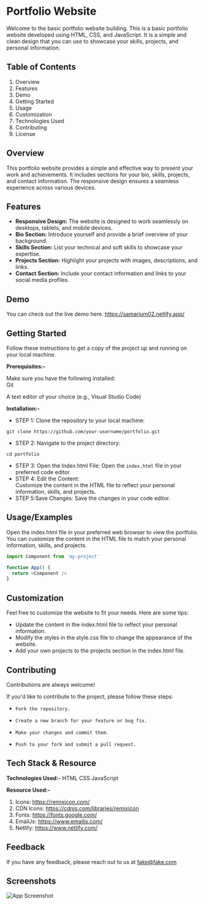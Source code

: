 
# Portfolio Website

Welcome to the basic portfolio website building. This is a basic portfolio website developed using HTML, CSS, and JavaScript. It is a simple and clean design that you can use to showcase your skills, projects, and personal information.

## Table of Contents
1) Overview
2) Features
3) Demo
4) Getting Started
5) Usage
6) Customization
7) Technologies Used
8) Contributing
9) License
## Overview
This portfolio website provides a simple and effective way to present your work and achievements. It includes sections for your bio, skills, projects, and contact information. The responsive design ensures a seamless experience across various devices.
## Features
- **Responsive Design:** The website is designed to work seamlessly on desktops, tablets, and mobile devices.
- **Bio Section:** Introduce yourself and provide a brief overview of your background.
- **Skills Section:** List your technical and soft skills to showcase your expertise.
- **Projects Section:** Highlight your projects with images, descriptions, and links.
- **Contact Section:** Include your contact information and links to your social media profiles.
## Demo

You can check out the live demo here.
https://samarium02.netlify.app/


## Getting Started
Follow these instructions to get a copy of the project up and running on your local machine.

**Prerequisites:-**

Make sure you have the following installed:\
Git

A text editor of your choice (e.g., Visual Studio Code)

**Installation:-**
- STEP 1: 
    Clone the repository to your local machine:
```
git clone https://github.com/your-username/portfolio.git
```
- STEP 2: 
    Navigate to the project directory:
```
cd portfolio
```
- STEP 3: Open the Index.html File: 
    Open the `index.html` file in your preferred code editor.
- STEP 4:   Edit the Content:  
    Customize the content in the HTML file to reflect your personal information, skills, and projects.
- STEP 5:Save Changes: 
    Save the changes in your code editor.
## Usage/Examples
Open the index.html file in your preferred web browser to view the portfolio. You can customize the content in the HTML file to match your personal information, skills, and projects.

```javascript
import Component from 'my-project'

function App() {
  return <Component />
}
```


## Customization
Feel free to customize the website to fit your needs. Here are some tips:

- Update the content in the index.html file to reflect your personal information.
- Modify the styles in the style.css file to change the appearance of the website.
- Add your own projects to the projects section in the index.html file.
## Contributing

Contributions are always welcome!

If you'd like to contribute to the project, please follow these steps:

- `Fork the repository.`

- `Create a new branch for your feature or bug fix.`

- `Make your changes and commit them.`

- `Push to your fork and submit a pull request.`
## Tech Stack & Resource

**Technologies Used:-**
HTML
CSS
JavaScript

**Resource Used:-**

1) Icons: https://remixicon.com/ 
2) CDN Icons: https://cdnjs.com/libraries/remixicon
3) Fonts: https://fonts.google.com/
4) EmailJs: https://www.emailjs.com/
6) Netlify: https://www.netlify.com/

## Feedback

If you have any feedback, please reach out to us at fake@fake.com


## Screenshots

![App Screenshot](https://via.placeholder.com/468x300?text=App+Screenshot+Here)

